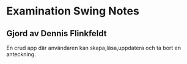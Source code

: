 # Examination Swing Notes 
## Gjord av Dennis Flinkfeldt

En crud app där användaren kan skapa,läsa,uppdatera och ta bort en anteckning.
